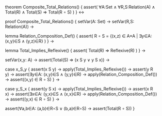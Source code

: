 theorem Composite_Total_Relations() {
  assert(
    ∀A:Set ∧ ∀R,S:Relation(A) ∧
    Total(R) ∧ Total(S) ⇒
    Total(R ∘ S)
  )
} ↔

proof Composite_Total_Relations() {
  setVar(A: Set) →
  setVar(R,S: Relation(A)) →
  
  lemma Relation_Composition_Def() {
    assert(
      R ∘ S = {(x,z) ∈ A×A | ∃y∈A: (x,y)∈S ∧ (y,z)∈R}
    )
  } →

  lemma Total_Implies_Reflexive() {
    assert(
      Total(R) ⇒ Reflexive(R)
    )
  } →

  setVar(x,y: A) →
  assert(Total(S) ⇒ (x S y ∨ y S x)) →
  
  case x_S_y {
    assert(x S y) →
    apply(Total_Implies_Reflexive()) →
    assert(y R y) →
    assert(∃y∈A: (x,y)∈S ∧ (y,y)∈R) →
    apply(Relation_Composition_Def()) →
    assert((x,y) ∈ R ∘ S)
  } →
  
  case y_S_x {
    assert(y S x) →
    apply(Total_Implies_Reflexive()) →
    assert(x R x) →
    assert(∃x∈A: (y,x)∈S ∧ (x,x)∈R) →
    apply(Relation_Composition_Def()) →
    assert((y,x) ∈ R ∘ S)
  } →
  
  assert(∀a,b∈A: (a,b)∈R∘S ∨ (b,a)∈R∘S) →
  assert(Total(R ∘ S))
}